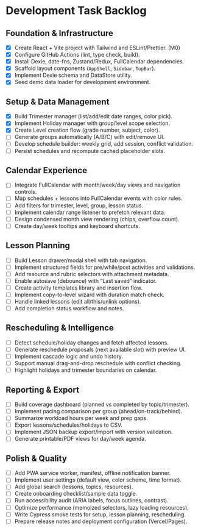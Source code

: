 # Development Task Backlog

## Foundation & Infrastructure
- [x] Create React + Vite project with Tailwind and ESLint/Prettier. (M0)
- [x] Configure GitHub Actions (lint, type check, build).
- [x] Install Dexie, date-fns, Zustand/Redux, FullCalendar dependencies.
- [x] Scaffold layout components (`AppShell`, `Sidebar`, `TopBar`).
- [x] Implement Dexie schema and DataStore utility.
- [x] Seed demo data loader for development environment.

## Setup & Data Management
- [x] Build Trimester manager (list/add/edit date ranges, color pick).
- [x] Implement Holiday manager with group/level scope selection.
- [x] Create Level creation flow (grade number, subject, color).
- [ ] Generate groups automatically (A/B/C) with edit/remove UI.
- [ ] Develop schedule builder: weekly grid, add session, conflict validation.
- [ ] Persist schedules and recompute cached placeholder slots.

## Calendar Experience
- [ ] Integrate FullCalendar with month/week/day views and navigation controls.
- [ ] Map schedules + lessons into FullCalendar events with color rules.
- [ ] Add filters for trimester, level, group, lesson status.
- [ ] Implement calendar range listener to prefetch relevant data.
- [ ] Design condensed month view rendering (chips, overflow count).
- [ ] Create day/week tooltips and keyboard shortcuts.

## Lesson Planning
- [ ] Build Lesson drawer/modal shell with tab navigation.
- [ ] Implement structured fields for pre/while/post activities and validations.
- [ ] Add resource and rubric selectors with attachment metadata.
- [ ] Enable autosave (debounce) with “Last saved” indicator.
- [ ] Create activity templates library and insertion flow.
- [ ] Implement copy-to-level wizard with duration match check.
- [ ] Handle linked lessons (edit all/this/unlink options).
- [ ] Add completion status workflow and notes.

## Rescheduling & Intelligence
- [ ] Detect schedule/holiday changes and fetch affected lessons.
- [ ] Generate reschedule proposals (next available slot) with preview UI.
- [ ] Implement cascade logic and undo history.
- [ ] Support manual drag-and-drop reschedule with conflict checking.
- [ ] Highlight holidays and trimester boundaries on calendar.

## Reporting & Export
- [ ] Build coverage dashboard (planned vs completed by topic/trimester).
- [ ] Implement pacing comparison per group (ahead/on-track/behind).
- [ ] Summarize workload hours per week and prep gaps.
- [ ] Export lessons/schedules/holidays to CSV.
- [ ] Implement JSON backup export/import with version validation.
- [ ] Generate printable/PDF views for day/week agenda.

## Polish & Quality
- [ ] Add PWA service worker, manifest, offline notification banner.
- [ ] Implement user settings (default view, color scheme, time format).
- [ ] Add global search (lessons, topics, resources).
- [ ] Create onboarding checklist/sample data toggle.
- [ ] Run accessibility audit (ARIA labels, focus outlines, contrast).
- [ ] Optimize performance (memoized selectors, lazy loading resources).
- [ ] Write Cypress smoke tests for setup, lesson planning, rescheduling.
- [ ] Prepare release notes and deployment configuration (Vercel/Pages).
